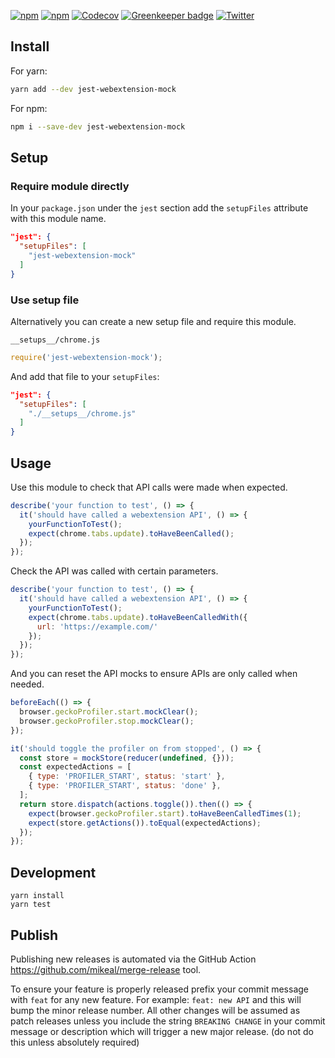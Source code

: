 [![npm](https://img.shields.io/npm/v/jest-webextension-mock.svg)](https://www.npmjs.com/package/jest-webextension-mock) [![npm](https://img.shields.io/npm/l/jest-webextension-mock.svg)](https://github.com/clarkbw/jest-webextension-mock/blob/master/LICENSE) [![Codecov](https://img.shields.io/codecov/c/github/clarkbw/jest-webextension-mock.svg)](https://codecov.io/gh/clarkbw/jest-webextension-mock) [![Greenkeeper badge](https://badges.greenkeeper.io/clarkbw/jest-webextension-mock.svg)](https://greenkeeper.io/) [![Twitter](https://img.shields.io/twitter/url/https/github.com/clarkbw/jest-webextension-mock.svg?style=social)](https://twitter.com/intent/tweet?text=Wow:&url=%5Bobject%20Object%5D)

## Install


For yarn:

```bash
yarn add --dev jest-webextension-mock
```

For npm:

```bash
npm i --save-dev jest-webextension-mock
```

## Setup

### Require module directly

In your `package.json` under the `jest` section add the `setupFiles` attribute with this module name.

```json
"jest": {
  "setupFiles": [
    "jest-webextension-mock"
  ]
}
```

### Use setup file

Alternatively you can create a new setup file and require this module.

`__setups__/chrome.js`
```js
require('jest-webextension-mock');
```

And add that file to your `setupFiles`:

```json
"jest": {
  "setupFiles": [
    "./__setups__/chrome.js"
  ]
}
```

## Usage

Use this module to check that API calls were made when expected.

```js
describe('your function to test', () => {
  it('should have called a webextension API', () => {
    yourFunctionToTest();
    expect(chrome.tabs.update).toHaveBeenCalled();
  });
});
```

Check the API was called with certain parameters.

```js
describe('your function to test', () => {
  it('should have called a webextension API', () => {
    yourFunctionToTest();
    expect(chrome.tabs.update).toHaveBeenCalledWith({
      url: 'https://example.com/'
    });
  });
});
```

And you can reset the API mocks to ensure APIs are only called when needed.

```js
beforeEach(() => {
  browser.geckoProfiler.start.mockClear();
  browser.geckoProfiler.stop.mockClear();
});

it('should toggle the profiler on from stopped', () => {
  const store = mockStore(reducer(undefined, {}));
  const expectedActions = [
    { type: 'PROFILER_START', status: 'start' },
    { type: 'PROFILER_START', status: 'done' },
  ];
  return store.dispatch(actions.toggle()).then(() => {
    expect(browser.geckoProfiler.start).toHaveBeenCalledTimes(1);
    expect(store.getActions()).toEqual(expectedActions);
  });
});
```

## Development

```
yarn install
yarn test
```

## Publish

Publishing new releases is automated via the GitHub Action https://github.com/mikeal/merge-release tool. 

To ensure your feature is properly released prefix your commit message with `feat` for any new feature. For example: `feat: new API` and this will bump the minor release number.  All other changes will be assumed as patch releases unless you include the string `BREAKING CHANGE` in your commit message or description which will trigger a new major release.  (do not do this unless absolutely required)

